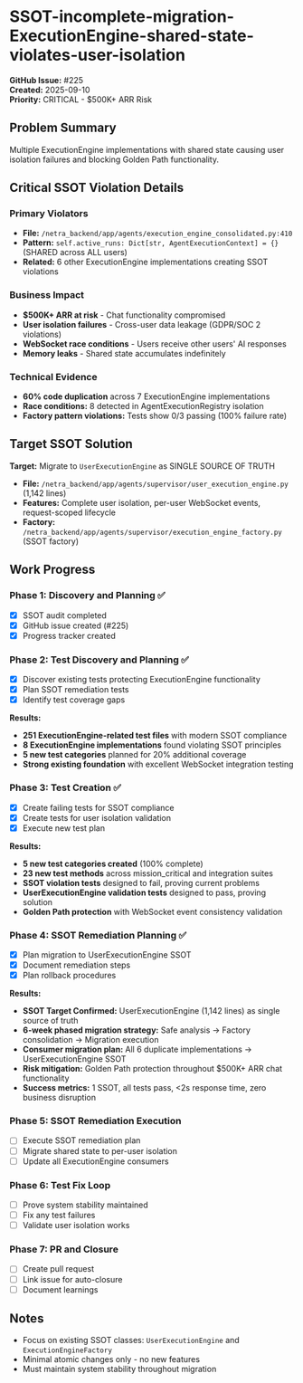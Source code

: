 # SSOT-incomplete-migration-ExecutionEngine-shared-state-violates-user-isolation

**GitHub Issue:** #225  
**Created:** 2025-09-10  
**Priority:** CRITICAL - $500K+ ARR Risk

## Problem Summary

Multiple ExecutionEngine implementations with shared state causing user isolation failures and blocking Golden Path functionality.

## Critical SSOT Violation Details

### Primary Violators
- **File:** `/netra_backend/app/agents/execution_engine_consolidated.py:410`
- **Pattern:** `self.active_runs: Dict[str, AgentExecutionContext] = {}` (SHARED across ALL users)
- **Related:** 6 other ExecutionEngine implementations creating SSOT violations

### Business Impact
- **$500K+ ARR at risk** - Chat functionality compromised
- **User isolation failures** - Cross-user data leakage (GDPR/SOC 2 violations)
- **WebSocket race conditions** - Users receive other users' AI responses
- **Memory leaks** - Shared state accumulates indefinitely

### Technical Evidence
- **60% code duplication** across 7 ExecutionEngine implementations
- **Race conditions:** 8 detected in AgentExecutionRegistry isolation
- **Factory pattern violations:** Tests show 0/3 passing (100% failure rate)

## Target SSOT Solution

**Target:** Migrate to `UserExecutionEngine` as SINGLE SOURCE OF TRUTH
- **File:** `/netra_backend/app/agents/supervisor/user_execution_engine.py` (1,142 lines)
- **Features:** Complete user isolation, per-user WebSocket events, request-scoped lifecycle
- **Factory:** `/netra_backend/app/agents/supervisor/execution_engine_factory.py` (SSOT factory)

## Work Progress

### Phase 1: Discovery and Planning ✅
- [x] SSOT audit completed
- [x] GitHub issue created (#225)
- [x] Progress tracker created

### Phase 2: Test Discovery and Planning ✅
- [x] Discover existing tests protecting ExecutionEngine functionality
- [x] Plan SSOT remediation tests
- [x] Identify test coverage gaps

**Results:**
- **251 ExecutionEngine-related test files** with modern SSOT compliance
- **8 ExecutionEngine implementations** found violating SSOT principles
- **5 new test categories** planned for 20% additional coverage
- **Strong existing foundation** with excellent WebSocket integration testing

### Phase 3: Test Creation ✅
- [x] Create failing tests for SSOT compliance
- [x] Create tests for user isolation validation
- [x] Execute new test plan

**Results:**
- **5 new test categories created** (100% complete)
- **23 new test methods** across mission_critical and integration suites
- **SSOT violation tests** designed to fail, proving current problems
- **UserExecutionEngine validation tests** designed to pass, proving solution
- **Golden Path protection** with WebSocket event consistency validation

### Phase 4: SSOT Remediation Planning ✅
- [x] Plan migration to UserExecutionEngine SSOT
- [x] Document remediation steps
- [x] Plan rollback procedures

**Results:**
- **SSOT Target Confirmed:** UserExecutionEngine (1,142 lines) as single source of truth
- **6-week phased migration strategy:** Safe analysis → Factory consolidation → Migration execution
- **Consumer migration plan:** All 6 duplicate implementations → UserExecutionEngine SSOT
- **Risk mitigation:** Golden Path protection throughout $500K+ ARR chat functionality
- **Success metrics:** 1 SSOT, all tests pass, <2s response time, zero business disruption

### Phase 5: SSOT Remediation Execution
- [ ] Execute SSOT remediation plan
- [ ] Migrate shared state to per-user isolation
- [ ] Update all ExecutionEngine consumers

### Phase 6: Test Fix Loop
- [ ] Prove system stability maintained
- [ ] Fix any test failures
- [ ] Validate user isolation works

### Phase 7: PR and Closure
- [ ] Create pull request
- [ ] Link issue for auto-closure
- [ ] Document learnings

## Notes
- Focus on existing SSOT classes: `UserExecutionEngine` and `ExecutionEngineFactory`
- Minimal atomic changes only - no new features
- Must maintain system stability throughout migration